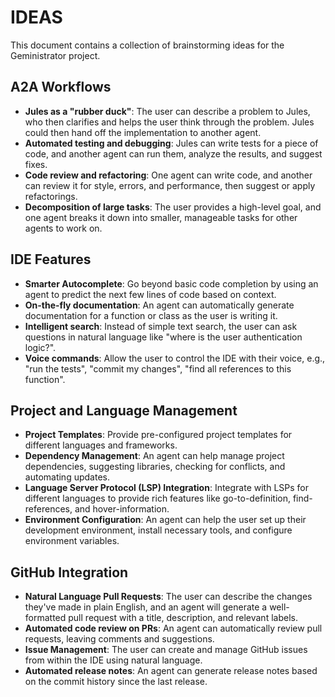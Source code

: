 # IDEAS

This document contains a collection of brainstorming ideas for the Geministrator project.

## A2A Workflows

-   **Jules as a "rubber duck"**: The user can describe a problem to Jules, who then clarifies and helps the user think through the problem. Jules could then hand off the implementation to another agent.
-   **Automated testing and debugging**: Jules can write tests for a piece of code, and another agent can run them, analyze the results, and suggest fixes.
-   **Code review and refactoring**: One agent can write code, and another can review it for style, errors, and performance, then suggest or apply refactorings.
-   **Decomposition of large tasks**: The user provides a high-level goal, and one agent breaks it down into smaller, manageable tasks for other agents to work on.

## IDE Features

-   **Smarter Autocomplete**: Go beyond basic code completion by using an agent to predict the next few lines of code based on context.
-   **On-the-fly documentation**: An agent can automatically generate documentation for a function or class as the user is writing it.
-   **Intelligent search**: Instead of simple text search, the user can ask questions in natural language like "where is the user authentication logic?".
-   **Voice commands**: Allow the user to control the IDE with their voice, e.g., "run the tests", "commit my changes", "find all references to this function".

## Project and Language Management

-   **Project Templates**: Provide pre-configured project templates for different languages and frameworks.
-   **Dependency Management**: An agent can help manage project dependencies, suggesting libraries, checking for conflicts, and automating updates.
-   **Language Server Protocol (LSP) Integration**: Integrate with LSPs for different languages to provide rich features like go-to-definition, find-references, and hover-information.
-   **Environment Configuration**: An agent can help the user set up their development environment, install necessary tools, and configure environment variables.

## GitHub Integration

-   **Natural Language Pull Requests**: The user can describe the changes they've made in plain English, and an agent will generate a well-formatted pull request with a title, description, and relevant labels.
-   **Automated code review on PRs**: An agent can automatically review pull requests, leaving comments and suggestions.
-   **Issue Management**: The user can create and manage GitHub issues from within the IDE using natural language.
-   **Automated release notes**: An agent can generate release notes based on the commit history since the last release.
